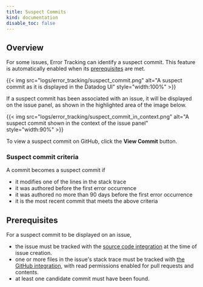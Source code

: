 ```yaml
---
title: Suspect Commits
kind: documentation
disable_toc: false
---
```

## Overview

For some issues, Error Tracking can identify a suspect commit. This feature is automatically enabled when its [prerequisites](#prerequisites) are met.

{{< img src="logs/error_tracking/suspect_commit.png" alt="A suspect commit as it is displayed in the Datadog UI" style="width:100%" >}}

If a suspect commit has been associated with an issue, it will be displayed on the issue panel, as shown in the highlighted area of the image below.

{{< img src="logs/error_tracking/suspect_commit_in_context.png" alt="A suspect commit shown in the context of the issue panel" style="width:90%" >}}

To view a suspect commit on GitHub, click the **View Commit** button.

### Suspect commit criteria
A commit becomes a suspect commit if
- it modifies one of the lines in the stack trace
- it was authored before the first error occurrence
- it was authored no more than 90 days before the first error occurrence
- it is the most recent commit that meets the above criteria

## Prerequisites

For a suspect commit to be displayed on an issue,
- the issue must be tracked with the [source code integration][1] at the time of issue creation.
- one or more files in the issue's stack trace must be tracked with [the GitHub integration][2], with read permissions enabled for pull requests and contents.
- at least one candidate commit must have been found.

[1]: /integrations/guide/source-code-integration
[2]: /integrations/github/